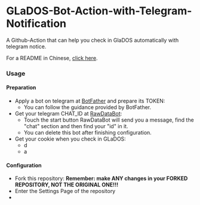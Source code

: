# GLaDOS-Bot-Action-with-Telegram-Notification

 A Github-Action that can help you check in GlaDOS automatically with telegram notice.  
 
 For a README in Chinese, [click here](https://blog.fhyq-dhy.cloud/index.php/tg_bot/44.html).
 
### Usage
#### Preparation
 - Apply a bot on telegram at [BotFather](https://t.me/BotFather) and prepare its TOKEN:
    - You can follow the guidance provided by BotFather.
 - Get your telegram CHAT_ID at [RawDataBot](https://t.me/RawDataBot):
    - Touch the start button RawDataBot will send you a message, find the "chat" section and then find your "id" in it.
    - You can delete this bot after finishing configuration.
 - Get your cookie when you check in GLaDOS:
    - d
    - a
#### Configuration
 - Fork this repository:
  **Remember: make ANY changes in your FORKED REPOSITORY, NOT THE ORIGINAL ONE!!!**
 - Enter the Settings Page of the repository
 - 
